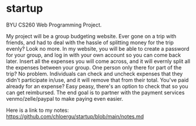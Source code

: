 # startup
BYU CS260 Web Programming Project.

My project will be a group budgeting website. Ever gone on a trip with friends, and had to deal with the hassle of splitting money for the trip evenly? Look no more. In my website, you will be able to create a password for your group, and log in with your own account so you can come back later. Insert all the expenses you will come across, and it will evernly split all the expenses between your group. One person only there for part of the trip? No problem. Individuals can check and uncheck expenses that they didn't participate in/use, and it will remove that from their total. You've paid already for an expense? Easy peasy, there's an option to check that so you can get reimbursed. The end goal is to partner with the payment services venmo/zelle/paypal to make paying even easier.

Here is a link to my notes: https://github.com/chloergu/startup/blob/main/notes.md 
